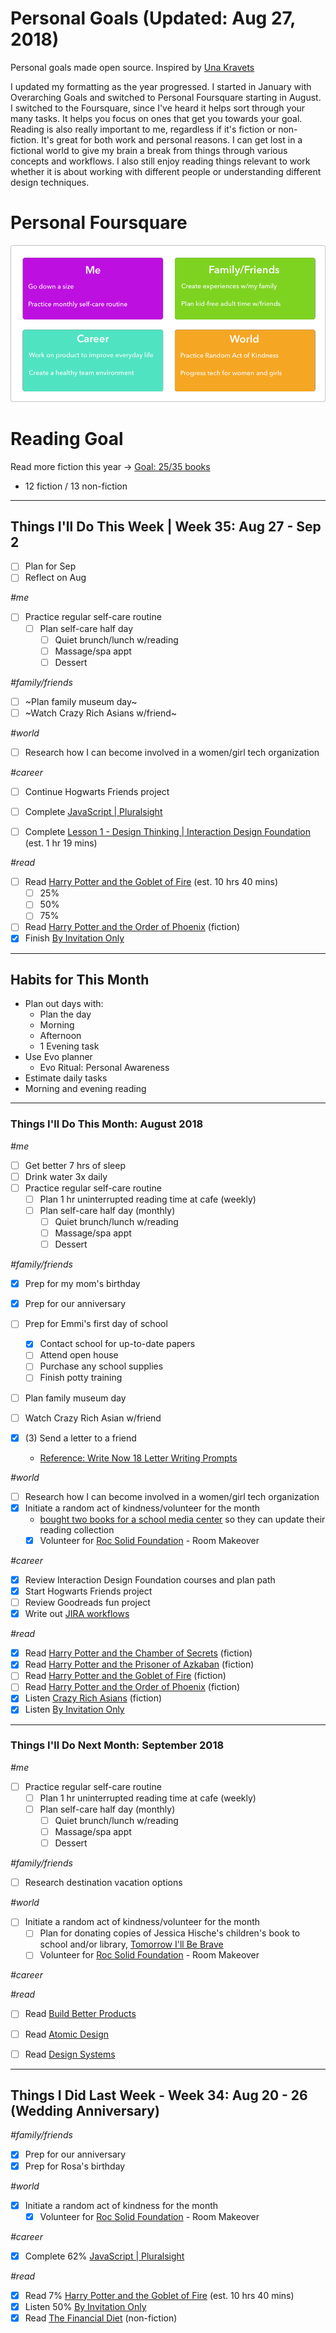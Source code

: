 Personal Goals (Updated: Aug 27, 2018)
==============

Personal goals made open source. Inspired by [Una Kravets](https://una.im/personal-goals-guide/)

I updated my formatting as the year progressed. I started in January with Overarching Goals and switched to Personal Foursquare starting in August. I switched to the Foursquare, since I've heard it helps sort through your many tasks. It helps you focus on ones that get you towards your goal. Reading is also really important to me, regardless if it's fiction or non-fiction. It's great for both work and personal reasons. I can get lost in a fictional world to give my brain a break from things through various concepts and workflows. I also still enjoy reading things relevant to work whether it is about working with different people or understanding different design techniques. 

# Personal Foursquare
![Foursquare](https://github.com/candicodeit/personal-goals/blob/master/imgs/2018-foursquare.png?raw=true "2018 Personal Foursquare")

# Reading Goal
Read more fiction this year -> [Goal: 25/35 books](https://www.goodreads.com/user_challenges/10348403) 
  - 12 fiction / 13 non-fiction

---

## Things I'll Do This Week | Week 35: Aug 27 - Sep 2

- [ ] Plan for Sep
- [ ] Reflect on Aug

_#me_
- [ ] Practice regular self-care routine
  - [ ] Plan self-care half day
      - [ ] Quiet brunch/lunch w/reading
      - [ ] Massage/spa appt 
      - [ ] Dessert

_#family/friends_
- [ ] ~Plan family museum day~
- [ ] ~Watch Crazy Rich Asians w/friend~

_#world_
- [ ] Research how I can become involved in a women/girl tech organization

_#career_
- [ ] Continue Hogwarts Friends project
- [ ] Complete [JavaScript | Pluralsight](https://app.pluralsight.com/library/courses/javascript-getting-started/table-of-contents)
- [ ] Complete [Lesson 1 - Design Thinking | Interaction Design Foundation](https://www.interaction-design.org/courses/design-thinking-the-beginner-s-guide?r=candi-lemoine) (est. 1 hr 19 mins)


_#read_
- [ ] Read [Harry Potter and the Goblet of Fire](https://www.goodreads.com/book/show/17347382-harry-potter-and-the-goblet-of-fire) (est. 10 hrs 40 mins)
  - [ ] 25%
  - [ ] 50%  
  - [ ] 75%  
- [ ] Read [Harry Potter and the Order of Phoenix](https://www.goodreads.com/book/show/17347381-harry-potter-and-the-order-of-the-phoenix) (fiction)
- [x] Finish [By Invitation Only](https://www.goodreads.com/book/show/37955592-by-invitation-only)

---

## Habits for This Month
- Plan out days with: 
  - Plan the day
  - Morning
  - Afternoon
  - 1 Evening task
- Use Evo planner
  - Evo Ritual: Personal Awareness
- Estimate daily tasks
- Morning and evening reading
  
---

### Things I'll Do This Month: August 2018
_#me_
- [ ] Get better 7 hrs of sleep
- [ ] Drink water 3x daily
- [ ] Practice regular self-care routine
  - [ ] Plan 1 hr uninterrupted reading time at cafe (weekly)
  - [ ] Plan self-care half day (monthly)
    - [ ] Quiet brunch/lunch w/reading
    - [ ] Massage/spa appt 
    - [ ] Dessert

_#family/friends_
- [x] Prep for my mom's birthday
- [x] Prep for our anniversary
- [ ] Prep for Emmi's first day of school
  - [x] Contact school for up-to-date papers
  - [ ] Attend open house
  - [ ] Purchase any school supplies
  - [ ] Finish potty training
- [ ] Plan family museum day
- [ ] Watch Crazy Rich Asian w/friend

- [x] (3) Send a letter to a friend
  - [Reference: Write Now 18 Letter Writing Prompts](https://www.littlegirldesigns.com/write-now-18-letter-writing-prompts/)

_#world_
- [ ] Research how I can become involved in a women/girl tech organization
- [x] Initiate a random act of kindness/volunteer for the month
  - [bought two books for a school media center](https://twitter.com/candicodeit/status/1027309728056176641) so they can update their reading collection
  - [x] Volunteer for [Roc Solid Foundation](http://rocsolidfoundation.org/) - Room Makeover

_#career_
- [x] Review Interaction Design Foundation courses and plan path
- [x] Start Hogwarts Friends project
- [ ] Review Goodreads fun project 
- [x] Write out [JIRA workflows](https://github.com/candicodeit/workflows/blob/master/README.md)

_#read_
- [x] Read [Harry Potter and the Chamber of Secrets](https://www.goodreads.com/book/show/15881.Harry_Potter_and_the_Chamber_of_Secrets) (fiction)
- [x] Read [Harry Potter and the Prisoner of Azkaban](https://www.goodreads.com/book/show/17347383-harry-potter-and-the-prisoner-of-azkaban) (fiction)
- [ ] Read [Harry Potter and the Goblet of Fire](https://www.goodreads.com/book/show/17347382-harry-potter-and-the-goblet-of-fire) (fiction)
- [ ] Read [Harry Potter and the Order of Phoenix](https://www.goodreads.com/book/show/17347381-harry-potter-and-the-order-of-the-phoenix) (fiction)
- [x] Listen [Crazy Rich Asians](https://www.goodreads.com/book/show/16085481-crazy-rich-asians) (fiction)
- [x] Listen [By Invitation Only](https://www.goodreads.com/book/show/37955592-by-invitation-only)

--- 

### Things I'll Do Next Month: September 2018
_#me_
- [ ] Practice regular self-care routine
  - [ ] Plan 1 hr uninterrupted reading time at cafe (weekly)
  - [ ] Plan self-care half day (monthly)
    - [ ] Quiet brunch/lunch w/reading
    - [ ] Massage/spa appt 
    - [ ] Dessert

_#family/friends_
- [ ] Research destination vacation options 

_#world_
- [ ] Initiate a random act of kindness/volunteer for the month
  - [ ] Plan for donating copies of Jessica Hische's children's book to school and/or library, [Tomorrow I'll Be Brave](https://smile.amazon.com/gp/product/1524787019/ref=smi_www_rco2_go_smi_1405964225?_encoding=UTF8&ie=UTF8&linkCode=sl1&linkId=14ae1dab4dd3b2f37f22cb83f7828a46&tag=jesshisc-20)
  - [ ] Volunteer for [Roc Solid Foundation](http://rocsolidfoundation.org/) - Room Makeover

_#career_
 

_#read_
- [ ] Read [Build Better Products](https://www.goodreads.com/book/show/32856281-build-better-products)
- [ ] Read [Atomic Design](https://www.goodreads.com/book/show/29567165-atomic-design)
- [ ] Read [Design Systems](https://www.goodreads.com/book/show/35857970-design-systems)


--- 
## Things I Did Last Week - Week 34: Aug 20 - 26 (Wedding Anniversary)

_#family/friends_
- [x] Prep for our anniversary
- [x] Prep for Rosa's birthday

_#world_
- [x] Initiate a random act of kindness for the month
  - [x] Volunteer for [Roc Solid Foundation](http://rocsolidfoundation.org/) - Room Makeover

_#career_
- [x] Complete 62% [JavaScript | Pluralsight](https://app.pluralsight.com/library/courses/javascript-getting-started/table-of-contents)

_#read_
- [x] Read 7% [Harry Potter and the Goblet of Fire](https://www.goodreads.com/book/show/17347382-harry-potter-and-the-goblet-of-fire) (est. 10 hrs 40 mins)
- [x] Listen 50% [By Invitation Only](https://www.goodreads.com/book/show/37955592-by-invitation-only)
- [x] Read [The Financial Diet](https://www.goodreads.com/book/show/32927009-the-financial-diet) (non-fiction)
